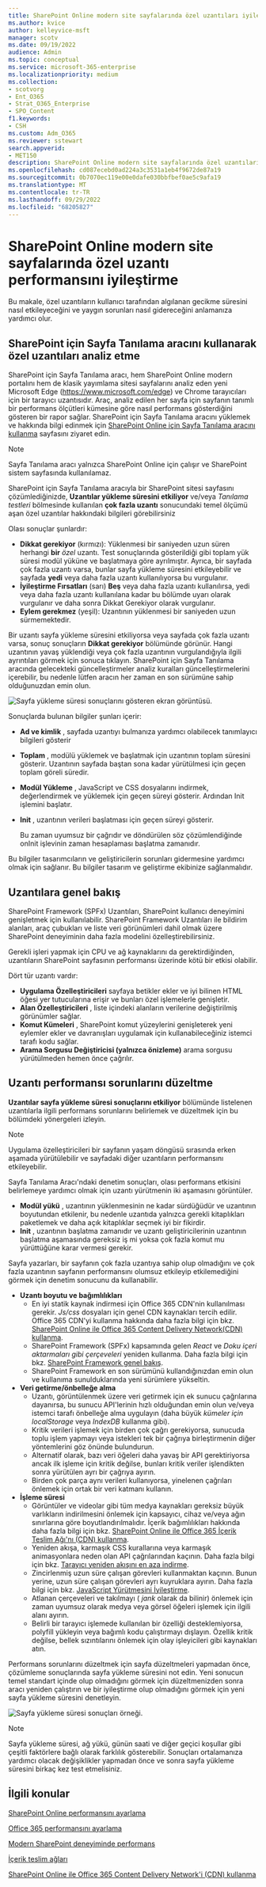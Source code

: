 ```yaml
---
title: SharePoint Online modern site sayfalarında özel uzantıları iyileştirme
ms.author: kvice
author: kelleyvice-msft
manager: scotv
ms.date: 09/19/2022
audience: Admin
ms.topic: conceptual
ms.service: microsoft-365-enterprise
ms.localizationpriority: medium
ms.collection:
- scotvorg
- Ent_O365
- Strat_O365_Enterprise
- SPO_Content
f1.keywords:
- CSH
ms.custom: Adm_O365
ms.reviewer: sstewart
search.appverid:
- MET150
description: SharePoint Online modern site sayfalarında özel uzantıların performansını iyileştirmeyi öğrenin.
ms.openlocfilehash: cd087ecebd0ad224a3c3531a1eb4f9672de87a19
ms.sourcegitcommit: 0b7070ec119e00e0dafe030bbfbef0ae5c9afa19
ms.translationtype: MT
ms.contentlocale: tr-TR
ms.lasthandoff: 09/29/2022
ms.locfileid: "68205827"
---
```

# <a name="optimize-custom-extension-performance-in-sharepoint-online-modern-site-pages"></a>SharePoint Online modern site sayfalarında özel uzantı performansını iyileştirme

Bu makale, özel uzantıların kullanıcı tarafından algılanan gecikme süresini nasıl etkileyeceğini ve yaygın sorunları nasıl gidereceğini anlamanıza yardımcı olur.

## <a name="use-the-page-diagnostics-for-sharepoint-tool-to-analyze-custom-extensions"></a>SharePoint için Sayfa Tanılama aracını kullanarak özel uzantıları analiz etme

SharePoint için Sayfa Tanılama aracı, hem SharePoint Online modern portalını hem de klasik yayımlama sitesi sayfalarını analiz eden yeni Microsoft Edge (https://www.microsoft.com/edge) ve Chrome tarayıcıları için bir tarayıcı uzantısıdır. Araç, analiz edilen her sayfa için sayfanın tanımlı bir performans ölçütleri kümesine göre nasıl performans gösterdiğini gösteren bir rapor sağlar. SharePoint için Sayfa Tanılama aracını yüklemek ve hakkında bilgi edinmek için [SharePoint Online için Sayfa Tanılama aracını kullanma](page-diagnostics-for-spo.md) sayfasını ziyaret edin.

>[!NOTE]
>Sayfa Tanılama aracı yalnızca SharePoint Online için çalışır ve SharePoint sistem sayfasında kullanılamaz.

SharePoint için Sayfa Tanılama aracıyla bir SharePoint sitesi sayfasını çözümlediğinizde, **Uzantılar yükleme süresini etkiliyor** ve/veya _Tanılama testleri_ bölmesinde kullanılan **çok fazla uzantı** sonucundaki temel ölçümü aşan özel uzantılar hakkındaki bilgileri görebilirsiniz 

Olası sonuçlar şunlardır:

- **Dikkat gerekiyor** (kırmızı): Yüklenmesi bir saniyeden uzun süren herhangi **bir** _özel_ uzantı. Test sonuçlarında gösterildiği gibi toplam yük süresi modül yüküne ve başlatmaya göre ayrılmıştır. Ayrıca, bir sayfada çok fazla uzantı varsa, bunlar sayfa yükleme süresini etkileyebilir ve sayfada **yedi** veya daha fazla uzantı kullanılıyorsa bu vurgulanır.
- **İyileştirme Fırsatları** (sarı) **Beş** veya daha fazla uzantı kullanılırsa, yedi veya daha fazla uzantı kullanılana kadar bu bölümde uyarı olarak vurgulanır ve daha sonra Dikkat Gerekiyor olarak vurgulanır.
- **Eylem gerekmez** (yeşil): Uzantının yüklenmesi bir saniyeden uzun sürmemektedir.

Bir uzantı sayfa yükleme süresini etkiliyorsa veya sayfada çok fazla uzantı varsa, sonuç sonuçların **Dikkat gerekiyor** bölümünde görünür. Hangi uzantının yavaş yüklendiği veya çok fazla uzantının vurgulandığıyla ilgili ayrıntıları görmek için sonuca tıklayın. SharePoint için Sayfa Tanılama aracında gelecekteki güncelleştirmeler analiz kuralları güncelleştirmelerini içerebilir, bu nedenle lütfen aracın her zaman en son sürümüne sahip olduğunuzdan emin olun.

![Sayfa yükleme süresi sonuçlarını gösteren ekran görüntüsü.](../media/page-diagnostics-for-spo/pagediag-extensions-load-time.png)

Sonuçlarda bulunan bilgiler şunları içerir:

- **Ad ve kimlik** , sayfada uzantıyı bulmanıza yardımcı olabilecek tanımlayıcı bilgileri gösterir
- **Toplam** , modülü yüklemek ve başlatmak için uzantının toplam süresini gösterir. Uzantının sayfada baştan sona kadar yürütülmesi için geçen toplam göreli süredir.
- **Modül Yükleme** , JavaScript ve CSS dosyalarını indirmek, değerlendirmek ve yüklemek için geçen süreyi gösterir. Ardından Init işlemini başlatır.
- **Init** , uzantının verileri başlatması için geçen süreyi gösterir.

  Bu zaman uyumsuz bir çağrıdır ve döndürülen söz çözümlendiğinde onInit işlevinin zaman hesaplaması başlatma zamanıdır.

Bu bilgiler tasarımcıların ve geliştiricilerin sorunları gidermesine yardımcı olmak için sağlanır. Bu bilgiler tasarım ve geliştirme ekibinize sağlanmalıdır.

## <a name="overview-of-extensions"></a>Uzantılara genel bakış

SharePoint Framework (SPFx) Uzantıları, SharePoint kullanıcı deneyimini genişletmek için kullanılabilir. SharePoint Framework Uzantıları ile bildirim alanları, araç çubukları ve liste veri görünümleri dahil olmak üzere SharePoint deneyiminin daha fazla modelini özelleştirebilirsiniz.

Gerekli işleri yapmak için CPU ve ağ kaynaklarını da gerektirdiğinden, uzantıların SharePoint sayfasının performansı üzerinde kötü bir etkisi olabilir.

Dört tür uzantı vardır:

- **Uygulama Özelleştiricileri** sayfaya betikler ekler ve iyi bilinen HTML öğesi yer tutucularına erişir ve bunları özel işlemelerle genişletir.
- **Alan Özelleştiricileri** , liste içindeki alanların verilerine değiştirilmiş görünümler sağlar.
- **Komut Kümeleri** , SharePoint komut yüzeylerini genişleterek yeni eylemler ekler ve davranışları uygulamak için kullanabileceğiniz istemci tarafı kodu sağlar.
- **Arama Sorgusu Değiştiricisi (yalnızca önizleme)** arama sorgusu yürütülmeden hemen önce çağrılır.

## <a name="remediate-extension-performance-issues"></a>Uzantı performansı sorunlarını düzeltme

**Uzantılar sayfa yükleme süresi sonuçlarını etkiliyor** bölümünde listelenen uzantılarla ilgili performans sorunlarını belirlemek ve düzeltmek için bu bölümdeki yönergeleri izleyin.

>[!NOTE]
>Uygulama özelleştiricileri bir sayfanın yaşam döngüsü sırasında erken aşamada yürütülebilir ve sayfadaki diğer uzantıların performansını etkileyebilir.

Sayfa Tanılama Aracı'ndaki denetim sonuçları, olası performans etkisini belirlemeye yardımcı olmak için uzantı yürütmenin iki aşamasını görüntüler.

- **Modül yükü** , uzantının yüklenmesinin ne kadar sürdüğüdür ve uzantının boyutundan etkilenir, bu nedenle uzantıda yalnızca gerekli kitaplıkları paketlemek ve daha açık kitaplıklar seçmek iyi bir fikirdir.
- **Init** , uzantının başlatma zamanıdır ve uzantı geliştiricilerinin uzantının başlatma aşamasında gereksiz iş mi yoksa çok fazla komut mu yürüttüğüne karar vermesi gerekir.

Sayfa yazarları, bir sayfanın çok fazla uzantıya sahip olup olmadığını ve çok fazla uzantının sayfanın performansını olumsuz etkileyip etkilemediğini görmek için denetim sonucunu da kullanabilir.

- **Uzantı boyutu ve bağımlılıkları**
  - En iyi statik kaynak indirmesi için Office 365 CDN'nin kullanılması gerekir. _Js/css_ dosyaları için genel CDN kaynakları tercih edilir. Office 365 CDN'yi kullanma hakkında daha fazla bilgi için bkz. [SharePoint Online ile Office 365 Content Delivery Network(CDN) kullanma](use-microsoft-365-cdn-with-spo.md).
  - SharePoint Framework (SPFx) kapsamında gelen _React_ ve _Doku içeri aktarmaları gibi çerçeveleri_ yeniden kullanma. Daha fazla bilgi için bkz. [SharePoint Framework genel bakış](/sharepoint/dev/spfx/sharepoint-framework-overview).
  - SharePoint Framework en son sürümünü kullandığınızdan emin olun ve kullanıma sunulduklarında yeni sürümlere yükseltin.
- **Veri getirme/önbelleğe alma**
  - Uzantı, görüntülenmek üzere veri getirmek için ek sunucu çağrılarına dayanırsa, bu sunucu API'lerinin hızlı olduğundan emin olun ve/veya istemci tarafı önbelleğe alma uygulayın (daha büyük _kümeler için localStorage_ veya _IndexDB_ kullanma gibi).
  - Kritik verileri işlemek için birden çok çağrı gerekiyorsa, sunucuda toplu işlem yapmayı veya istekleri tek bir çağrıya birleştirmenin diğer yöntemlerini göz önünde bulundurun.
  - Alternatif olarak, bazı veri öğeleri daha yavaş bir API gerektiriyorsa ancak ilk işleme için kritik değilse, bunları kritik veriler işlendikten sonra yürütülen ayrı bir çağrıya ayırın.
  - Birden çok parça aynı verileri kullanıyorsa, yinelenen çağrıları önlemek için ortak bir veri katmanı kullanın.
- **İşleme süresi**
  - Görüntüler ve videolar gibi tüm medya kaynakları gereksiz büyük varlıkların indirilmesini önlemek için kapsayıcı, cihaz ve/veya ağın sınırlarına göre boyutlandırılmalıdır. İçerik bağımlılıkları hakkında daha fazla bilgi için bkz. [SharePoint Online ile Office 365 İçerik Teslim Ağı'nı (CDN) kullanma](use-microsoft-365-cdn-with-spo.md).
  - Yeniden akışa, karmaşık CSS kurallarına veya karmaşık animasyonlara neden olan API çağrılarından kaçının. Daha fazla bilgi için bkz. [Tarayıcı yeniden akışını en aza indirme](https://developers.google.com/speed/docs/insights/browser-reflow).
  - Zincirlenmiş uzun süre çalışan görevleri kullanmaktan kaçının. Bunun yerine, uzun süre çalışan görevleri ayrı kuyruklara ayırın. Daha fazla bilgi için bkz. [JavaScript Yürütmesini İyileştirme](https://developers.google.com/web/fundamentals/performance/rendering/optimize-javascript-execution).
  - Atlanan çerçeveleri ve takılmayı ( _jank_ olarak da bilinir) önlemek için zaman uyumsuz olarak medya veya görsel öğeleri işlemek için ilgili alanı ayırın.
  - Belirli bir tarayıcı işlemede kullanılan bir özelliği desteklemiyorsa, polyfill yükleyin veya bağımlı kodu çalıştırmayı dışlayın. Özellik kritik değilse, bellek sızıntılarını önlemek için olay işleyicileri gibi kaynakları atın.

Performans sorunlarını düzeltmek için sayfa düzeltmeleri yapmadan önce, çözümleme sonuçlarında sayfa yükleme süresini not edin. Yeni sonucun temel standart içinde olup olmadığını görmek için düzeltmenizden sonra aracı yeniden çalıştırın ve bir iyileştirme olup olmadığını görmek için yeni sayfa yükleme süresini denetleyin.

![Sayfa yükleme süresi sonuçları örneği.](../media/modern-portal-optimization/pagediag-page-load-time.png)

>[!NOTE]
>Sayfa yükleme süresi, ağ yükü, günün saati ve diğer geçici koşullar gibi çeşitli faktörlere bağlı olarak farklılık gösterebilir. Sonuçları ortalamanıza yardımcı olacak değişiklikler yapmadan önce ve sonra sayfa yükleme süresini birkaç kez test etmelisiniz.

## <a name="related-topics"></a>İlgili konular

[SharePoint Online performansını ayarlama](tune-sharepoint-online-performance.md)

[Office 365 performansını ayarlama](tune-microsoft-365-performance.md)

[Modern SharePoint deneyiminde performans](/sharepoint/modern-experience-performance)

[İçerik teslim ağları](content-delivery-networks.md)

[SharePoint Online ile Office 365 Content Delivery Network'i (CDN) kullanma](use-microsoft-365-cdn-with-spo.md)